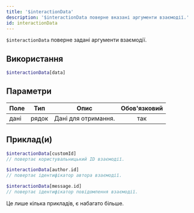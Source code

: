 ```yaml
---
title: '$interactionData'
description: '$interactionData поверне вказані аргументи взаємодії.'
id: interactionData
---
```


`$interactionData` поверне задані аргументи взаємодії.

## Використання

```php
$interactionData[data]
```

## Параметри

| Поле | Тип   | Опис                | Обов'язковий |
| ---- | ----- | ------------------- |:------------:|
| дані | рядок | Дані для отримання. |     так      |

## Приклад(и)

```php
$interactionData[customId]
// повертає користувальницький ID взаємодії.
```

```php
$interactionData[author.id]
// повертає ідентифікатор автора взаємодії.
```

```php
$interactionData[message.id]
// повертає ідентифікатор повідомлення взаємодії.
```

Це лише кілька прикладів, є набагато більше.